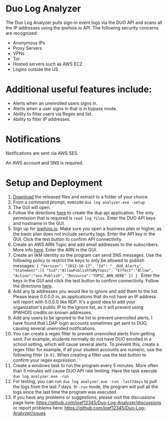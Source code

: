 # Duo Log Analyzer
The Duo Log Analyzer pulls sign-in event logs via the DUO API and scans all the IP addresses using the ipwhois.io API. The following security concerns are recognized:

- Anonymous IPs
- Proxy Servers
- VPNs 
- Tor 
- Hosted servers such as AWS EC2 
- Logins outside the US

# Additional useful features include:

- Alerts when an unenrolled users signs in.
- Alerts when a user signs in that is in bypass mode.
- Ability to filter users via Regex and list.
- Ability to filter IP addresses.


# Notifications

Notifications are sent via AWS SES.

An AWS account and SNS is required.


# Setup and Deployment
1. [Download](https://github.com/joef12345/Duo-Log-Analyzer/releases/tag/V1.0.0.0 "Download") the released files and extract to a folder of your choice.
2. From a command prompt, execute `duo log analyzer.exe -setup`
3. The GUI will open.
4. Follow the directions [here](https://duo.com/docs/adminapi "here") to create the dup api application. The only permission that is required is  `read log files`. Enter the DUO API keys and hostname in the GUI.
5. Sign up for [ipwhois.io](https://ipwhois.io "ipwhois.io"). Make sure you open a business plan or higher, as the basic plan does not include security tags. Enter the API key in the GUI. Click the test button to confirm API connectivity.
6. Create an AWS ARN Topic and add email addresses to the subscribers. More info [here](https://docs.aws.amazon.com/sns/latest/dg/sns-getting-started.html "here"). Enter the ARN in the GUI. 
7. Create an IAM identity so the program can send SNS messages. Use the following policy to restrict the keys to only be allowed to publish messages: `{
"Version": "2012-10-17",
  "Id": "__DUO_Alerts",
  "Statement":[{
    "Sid":"AllowPublishToMyTopic",
    "Effect":"Allow",
    "Action":"sns:Publish",
    "Resource":"TOPIC_ARN_HERE"
  }]
}
`
Enter the keys in the GUI and click the test button to confirm connectivity. Follow the directions [here](https://docs.aws.amazon.com/IAM/latest/UserGuide/id_credentials_access-keys.html#Using_CreateAccessKey "here").
8. Add any Ip addresses you would like to ignore and add them to the list. Please leave 0.0.0.0 in, as applications that do not have an IP address will report with 0.0.0.0 like RDP. It's a good idea to add your organization's public IP to the ignore list, as it will prevent using IPWHOIS credits on known addresses. 
9. Add any users to be ignored to the list to prevent unenrolled alerts. I have found that LDAP login accounts sometimes get sent to DUO, causing several unenrolled notifications. 
10. You can create a regex filter to prevent unenrolled alerts from getting sent. For example, students normally do not have DUO enrolled in a school setting, which will cause several alerts. To prevent this, create a regex filter for example, if all your student accounts are numeric, use the following filter `[0-9]`. When creating a filter use the test button to confirm your regex expression.
11. Create a windows task to run the program every 5 minutes. More often than 5 minutes will cause DUO API rate limiting. Have the task execute `duo log analyzer.exe -run` 
12. For testing, you can run `duo log analyzer.exe -run -last7days` to pull the logs from the last 7 days. In `-run` mode, the program will pull all the logs since the last time the program was executed.
13. If you have any problems or suggestions, please visit the discussions page here: https://github.com/joef12345/Duo-Log-Analyzer/discussions or report problems here: https://github.com/joef12345/Duo-Log-Analyzer/issues
